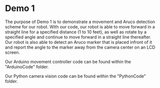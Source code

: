 # Demo 1
The purpose of Demo 1 is to demonstrate a movement and Aruco detection scheme for our robot. With our code, our robot is able to move forward in a straight line for a specified distance (1 to 10 feet), as well as rotate by a specified angle and continue to move forward in a straight line thereafter. Our robot is also able to detect an Aruco marker that is placed infront of it and report the angle to the marker away from the camera center on an LCD screen. 

Our Arduino movement controller code can be found within the "ArduinoCode" folder.

Our Python camera vision code can be found within the "PythonCode" folder.
